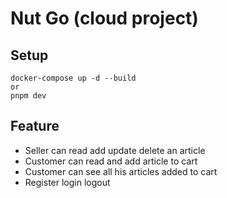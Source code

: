 # Nut Go (cloud project)

## Setup
```
docker-compose up -d --build
or
pnpm dev
```

## Feature
- Seller can read add update delete an article
- Customer can read and add article to cart
- Customer can see all his articles added to cart
- Register login logout